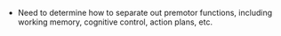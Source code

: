 - Need to determine how to separate out premotor functions, including working memory, cognitive control, action plans, etc.